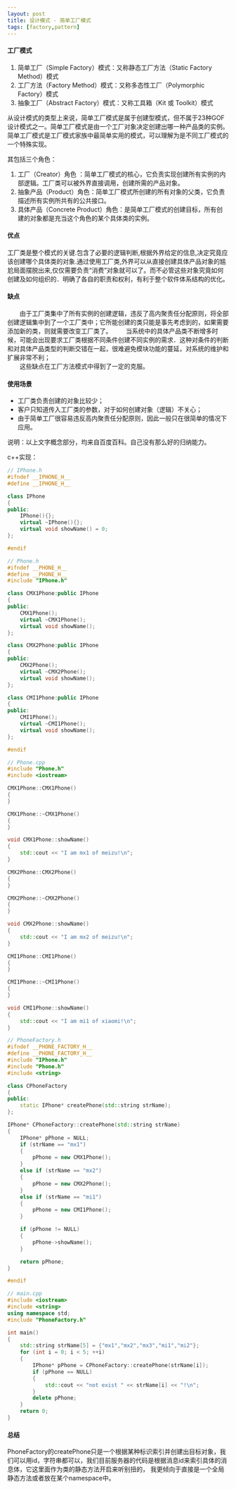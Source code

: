 ```yaml
---
layout: post
title: 设计模式 - 简单工厂模式
tags: [factory,pattern]
---
```


#### 工厂模式

1. 简单工厂（Simple Factory）模式：又称静态工厂方法（Static Factory Method）模式
2. 工厂方法（Factory Method）模式：又称多态性工厂（Polymorphic Factory）模式
3. 抽象工厂（Abstract Factory）模式：又称工具箱（Kit 或 Toolkit）模式
 
从设计模式的类型上来说，简单工厂模式是属于创建型模式，但不属于23种GOF设计模式之一。简单工厂模式是由一个工厂对象决定创建出哪一种产品类的实例。简单工厂模式是工厂模式家族中最简单实用的模式，可以理解为是不同工厂模式的一个特殊实现。

<!--more-->

其包括三个角色：

1. 工厂（Creator）角色 ：简单工厂模式的核心，它负责实现创建所有实例的内部逻辑。工厂类可以被外界直接调用，创建所需的产品对象。
2. 抽象产品（Product）角色：简单工厂模式所创建的所有对象的父类，它负责描述所有实例所共有的公共接口。
3. 具体产品（Concrete Product）角色：是简单工厂模式的创建目标，所有创建的对象都是充当这个角色的某个具体类的实例。

#### 优点

  工厂类是整个模式的关键.包含了必要的逻辑判断,根据外界给定的信息,决定究竟应该创建哪个具体类的对象.通过使用工厂类,外界可以从直接创建具体产品对象的尴尬局面摆脱出来,仅仅需要负责“消费”对象就可以了。而不必管这些对象究竟如何创建及如何组织的．明确了各自的职责和权利，有利于整个软件体系结构的优化。
 
#### 缺点

　　由于工厂类集中了所有实例的创建逻辑，违反了高内聚责任分配原则，将全部创建逻辑集中到了一个工厂类中；它所能创建的类只能是事先考虑到的，如果需要添加新的类，则就需要改变工厂类了。
　　当系统中的具体产品类不断增多时候，可能会出现要求工厂类根据不同条件创建不同实例的需求．这种对条件的判断和对具体产品类型的判断交错在一起，很难避免模块功能的蔓延，对系统的维护和扩展非常不利；  
　　这些缺点在工厂方法模式中得到了一定的克服。

#### 使用场景

- 工厂类负责创建的对象比较少；
- 客户只知道传入工厂类的参数，对于如何创建对象（逻辑）不关心；
- 由于简单工厂很容易违反高内聚责任分配原则，因此一般只在很简单的情况下应用。
 
说明：以上文字概念部分，均来自百度百科。自己没有那么好的归纳能力。
 
c++实现：

```cpp
// IPhone.h
#ifndef __IPHONE_H__
#define __IPHONE_H__

class IPhone
{
public:
    IPhone(){};
    virtual ~IPhone(){};
    virtual void showName() = 0;
};

#endif
```

```cpp
// Phone.h
#ifndef __PHONE_H__
#define __PHONE_H__
#include "IPhone.h"

class CMX1Phone:public IPhone
{
public:
    CMX1Phone();
    virtual ~CMX1Phone();
    virtual void showName();
};

class CMX2Phone:public IPhone
{
public:
    CMX2Phone();
    virtual ~CMX2Phone();
    virtual void showName();
};

class CMI1Phone:public IPhone
{
public:
    CMI1Phone();
    virtual ~CMI1Phone();
    virtual void showName();
};

#endif
```

```cpp
// Phone.cpp
#include "Phone.h"
#include <iostream>

CMX1Phone::CMX1Phone()
{
}

CMX1Phone::~CMX1Phone()
{
}

void CMX1Phone::showName()
{
    std::cout << "I am mx1 of meizu!\n";
}

CMX2Phone::CMX2Phone()
{
}

CMX2Phone::~CMX2Phone()
{
}

void CMX2Phone::showName()
{
    std::cout << "I am mx2 of meizu!\n";
}

CMI1Phone::CMI1Phone()
{
}

CMI1Phone::~CMI1Phone()
{
}

void CMI1Phone::showName()
{
    std::cout << "I am mi1 of xiaomi!\n";
}
```

```cpp
// PhoneFactory.h
#ifndef __PHONE_FACTORY_H__
#define __PHONE_FACTORY_H__
#include "IPhone.h"
#include "Phone.h"
#include <string>

class CPhoneFactory
{
public:
    static IPhone* createPhone(std::string strName);
};

IPhone* CPhoneFactory::createPhone(std::string strName)
{
    IPhone* pPhone = NULL;
    if (strName == "mx1")
    {
        pPhone = new CMX1Phone();
    }
    else if (strName == "mx2")
    {
        pPhone = new CMX2Phone();
    }
    else if (strName == "mi1")
    {
        pPhone = new CMI1Phone();
    }

    if (pPhone != NULL)
    {
        pPhone->showName();
    }

    return pPhone;
}

#endif
```

```cpp
// main.cpp
#include <iostream>
#include <string>
using namespace std;
#include "PhoneFactory.h"

int main()
{
    std::string strName[5] = {"mx1","mx2","mx3","mi1","mi2"};
    for (int i = 0; i < 5; ++i)
    {
        IPhone* pPhone = CPhoneFactory::createPhone(strName[i]);
        if (pPhone == NULL)
        {
            std::cout << "not exist " << strName[i] << "!\n";
        }
        delete pPhone;
    }
    return 0;
}
```

#### 总结

PhoneFactory的createPhone只是一个根据某种标识索引并创建出目标对象，我们可以用id，字符串都可以，我们目前服务器的代码是根据消息id来索引具体的消息体，它这里面作为类的静态方法开启来听别扭的， 我更倾向于直接是一个全局静态方法或者放在某个namespace中。
